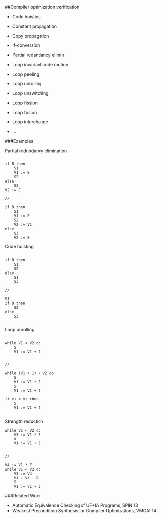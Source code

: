 ##Compiler optimization verification



- Code hoisting
- Constant propagation
- Copy propagation
- If-conversion
- Partial redandancy elimin


- Loop invariant code motion
- Loop peeling
- Loop unrolling
- Loop unswitching
- Loop fission
- Loop fusion
- Loop interchange
- ...


###Examples

Partial redundancy elimination
~~~~

if B then
    S1
    V1 := E
    S2
else
    S3
V2 := E

//
 
if B then
    S1
    V1 := E
    S2
    V2 := V1
else
    S3
    V2 := E   

~~~~


Code hoisting

~~~~

if B then
    S1
    S2
else
    S1
    S3

//

S1
if B then
    S2
else
    S3


~~~~


Loop unrolling

~~~~

while V1 < V2 do
    S
    V1 := V1 + 1


//

while (V1 + 1) < V2 do
    S
    V1 := V1 + 1
    S
    V1 := V1 + 1

if V1 < V2 then
    S
    V1 := V1 + 1


~~~~


Strength reduction

~~~~
while V1 < V2 do
    V3 := V1 * E
    S 
    V1 := V1 + 1


//

V4 := V1 * E
while V1 < V2 do
    V3 := V4
    V4 = V4 + E
    S
    V1 := V1 + 1

~~~~



###Related Work

- Automatic Equivalence Checking of UF+IA Programs, SPIN 13
- Weakest Precondition Synthesis for Compiler Optimizations, VMCAI 14
